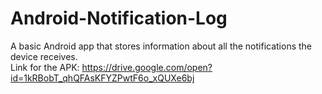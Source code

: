 # Android-Notification-Log
A basic Android app that stores information about all the notifications
the device receives.<br/>
Link for the APK: https://drive.google.com/open?id=1kRBobT_qhQFAsKFYZPwtF6o_xQUXe6bj
